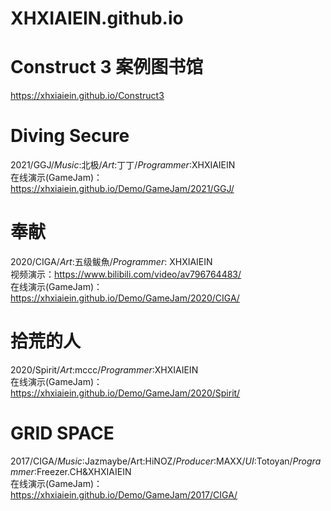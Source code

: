 # XHXIAIEIN.github.io
  
  
# Construct 3 案例图书馆
https://xhxiaiein.github.io/Construct3
  
  
# Diving Secure
2021/GGJ/_Music_:北极/_Art_:丁丁/_Programmer_:XHXIAIEIN  
在线演示(GameJam)：https://xhxiaiein.github.io/Demo/GameJam/2021/GGJ/
  
  
# 奉献
2020/CIGA/_Art_:五级鲅魚/_Programmer_: XHXIAIEIN  
视频演示：https://www.bilibili.com/video/av796764483/  
在线演示(GameJam)：https://xhxiaiein.github.io/Demo/GameJam/2020/CIGA/
  
  
# 拾荒的人
2020/Spirit/_Art_:mccc/_Programmer_:XHXIAIEIN  
在线演示(GameJam)：https://xhxiaiein.github.io/Demo/GameJam/2020/Spirit/
  
  
# GRID SPACE
2017/CIGA/_Music_:Jazmaybe/Art:HiNOZ/_Producer_:MAXX/_UI_:Totoyan/_Programmer_:Freezer.CH&XHXIAIEIN  
在线演示(GameJam)：https://xhxiaiein.github.io/Demo/GameJam/2017/CIGA/


